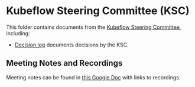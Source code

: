 # Kubeflow Steering Committee (KSC)

This folder contains documents from the [Kubeflow Steering Committee](../KUBEFLOW-STEERING-COMMITTEE.md), including:
* [Decision log](decision-log.md) documents decisions by the KSC.

## Meeting Notes and Recordings

Meeting notes can be found in [this Google Doc](https://docs.google.com/document/d/1IzmwOpEszYTfkGkMITBgLm1Hid6LgOwla0HgZXJd7UQ/edit?usp=sharing) with links to recordings.
